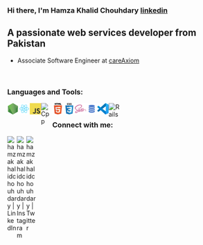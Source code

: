 ### Hi there, I'm Hamza Khalid Chouhdary [linkedin]

## A passionate web services developer from Pakistan

- Associate Software Engineer at [careAxiom]

<br />

### Languages and Tools:

<img align="left" alt="Node.js" width="26px" src="https://raw.githubusercontent.com/github/explore/80688e429a7d4ef2fca1e82350fe8e3517d3494d/topics/nodejs/nodejs.png" />
<img align="left" alt="React" width="26px" src="https://raw.githubusercontent.com/github/explore/80688e429a7d4ef2fca1e82350fe8e3517d3494d/topics/react/react.png" />

<img align="left" alt="JavaScript" width="26px" src="https://raw.githubusercontent.com/github/explore/80688e429a7d4ef2fca1e82350fe8e3517d3494d/topics/javascript/javascript.png" />
<img align="left" alt="Cpp" width="26px" src="https://raw.githubusercontent.com/jmnote/z-icons/master/svg/cpp.svg" />
<img align="left" alt="HTML5" width="26px" src="https://raw.githubusercontent.com/github/explore/80688e429a7d4ef2fca1e82350fe8e3517d3494d/topics/html/html.png" />
<img align="left" alt="CSS3" width="26px" src="https://raw.githubusercontent.com/github/explore/80688e429a7d4ef2fca1e82350fe8e3517d3494d/topics/css/css.png" />
<img align="left" alt="Sass" width="26px" src="https://raw.githubusercontent.com/github/explore/80688e429a7d4ef2fca1e82350fe8e3517d3494d/topics/sass/sass.png" />
<img align="left" alt="SQL" width="26px" src="https://raw.githubusercontent.com/github/explore/80688e429a7d4ef2fca1e82350fe8e3517d3494d/topics/sql/sql.png" />

<img align="left" alt="Visual Studio Code" width="26px" src="https://raw.githubusercontent.com/github/explore/80688e429a7d4ef2fca1e82350fe8e3517d3494d/topics/visual-studio-code/visual-studio-code.png" />
<img align="left" alt="Rails" width="26px" src="https://raw.githubusercontent.com/jmnote/z-icons/master/svg/ruby.svg" />

<br />

### Connect with me:

[<img align="left" alt="hamzakhalidchouhdary | LinkedIn" width="22px" src="https://cdn.jsdelivr.net/npm/simple-icons@v3/icons/linkedin.svg" />][linkedin]
[<img align="left" alt="hamzakhalidchouhdary | Instagram" width="22px" src="https://cdn.jsdelivr.net/npm/simple-icons@v3/icons/instagram.svg" />][instagram]
[<img align="left" alt="hamzakhalidchouhdary | Twitter" width="22px" src="https://cdn.jsdelivr.net/npm/simple-icons@v3/icons/twitter.svg" />][twitter]

<br />
<br />

[linkedin]: https://linkedin.com/in/hamzakhalidchouhdary
[twitter]: https://twitter.com/hamzakhalidch_
[instagram]: https://instagram.com/hamzakhalidchouhdary
[facebook]: https://facebook.com/hamzakhalidchouhdary
[CareAxiom]: https://www.linkedin.com/company/careaxiomicon
